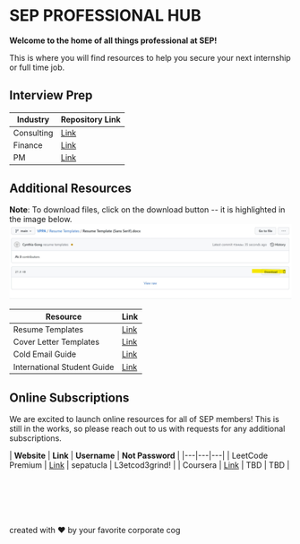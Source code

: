 # **SEP PROFESSIONAL HUB**

**Welcome to the home of all things professional at SEP!**

This is where you will find resources to help you secure your next internship or full time job.


## **Interview Prep**

| Industry | Repository Link |
| --- | --- |
| Consulting | [Link](https://github.com/cynthiagong/VPPA/tree/main/Consulting) |
| Finance | [Link](https://github.com/cynthiagong/VPPA/tree/main/Finance) |
| PM | [Link](pm.md) |

## **Additional Resources**

**Note**: To download files, click on the download button -- it is highlighted in the image below.
![download](downloadfiles.jpg)

| Resource | Link |
| --- | --- |
| Resume Templates | [Link](https://github.com/cynthiagong/VPPA/tree/main/Resume%20Templates) |
| Cover Letter Templates | [Link](https://github.com/cynthiagong/VPPA/tree/main/Cover%20Letters) |
| Cold Email Guide | [Link](https://github.com/cynthiagong/VPPA/tree/main/Cold%20Emailing) |
| International Student Guide | [Link](international.md)

## **Online Subscriptions**
We are excited to launch online resources for all of SEP members! This is still in the works, so please reach out to us with requests for any additional subscriptions.

| **Website** | **Link** | **Username** | **Not Password** |
|---|---|---|
| LeetCode Premium | [Link](https://leetcode.com/accounts/login/?next=/subscribe/) | sepatucla | L3etcod3grind! |
| Coursera | [Link](https://www.coursera.org/?authMode=login) | TBD | TBD |

<br>
<br>
<br>
<br>
<br>
created with ❤️ by your favorite corporate cog
